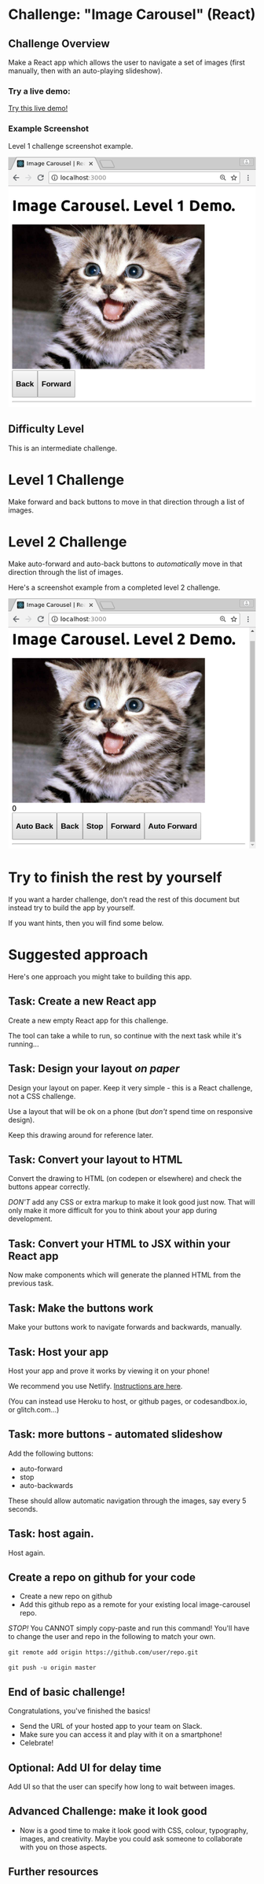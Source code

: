 # Challenge: "Image Carousel" (React)

## Challenge Overview

Make a React app which allows the user to navigate a set of images (first manually, then with an auto-playing slideshow).

### Try a live demo:

[Try this live demo!](https://cyf-image-carousel.netlify.com/)

### Example Screenshot

Level 1 challenge screenshot example.

![Example Screenshot](./example-screenshots/example-level1.png)

## Difficulty Level

This is an intermediate challenge.

# Level 1 Challenge

Make forward and back buttons to move in that direction through a list of images.

# Level 2 Challenge

Make auto-forward and auto-back buttons to _automatically_ move in that direction through the list of images.

Here's a screenshot example from a completed level 2 challenge.

![Example Screenshot](./example-screenshots/example-level2.png)

# Try to finish the rest by yourself

If you want a harder challenge, don't read the rest of this document but instead try to build the app by yourself.

If you want hints, then you will find some below.

# Suggested approach

Here's one approach you might take to building this app.

## Task: Create a new React app

Create a new empty React app for this challenge.

The tool can take a while to run, so continue with the next task while it's running...

## Task: Design your layout _on paper_

Design your layout on paper. Keep it very simple - this is a React challenge, not a CSS challenge.

Use a layout that will be ok on a phone (but _don't_ spend time on responsive design).

Keep this drawing around for reference later.

## Task: Convert your layout to HTML

Convert the drawing to HTML (on codepen or elsewhere) and check the buttons appear correctly.

_DON'T_ add any CSS or extra markup to make it look good just now. That will only make it more difficult for you to think about your app during development.

## Task: Convert your HTML to JSX within your React app

Now make components which will generate the planned HTML from the previous task.

## Task: Make the buttons work

Make your buttons work to navigate forwards and backwards, manually.

## Task: Host your app

Host your app and prove it works by viewing it on your phone!

We recommend you use Netlify. [Instructions are here](https://gist.github.com/nbogie/bf58a391fab6884f77a6adec66047181).

(You can instead use Heroku to host, or github pages, or codesandbox.io, or glitch.com...)

## Task: more buttons - automated slideshow

Add the following buttons:

- auto-forward
- stop
- auto-backwards

These should allow automatic navigation through the images, say every 5 seconds.

## Task: host again.

Host again.

## Create a repo on github for your code
* Create a new repo on github
* Add this github repo as a remote for your existing local image-carousel repo.

*STOP!*  You CANNOT simply copy-paste and run this command!  You'll have to change the user and repo in the following to match your own.

```git remote add origin https://github.com/user/repo.git```

```git push -u origin master```

## End of basic challenge!

Congratulations, you've finished the basics!

- Send the URL of your hosted app to your team on Slack.
- Make sure you can access it and play with it on a smartphone!
- Celebrate!

## Optional: Add UI for delay time

Add UI so that the user can specify how long to wait between images.

## Advanced Challenge: make it look good

- Now is a good time to make it look good with CSS, colour, typography, images, and creativity. Maybe you could ask someone to collaborate with you on those aspects.

## Further resources
